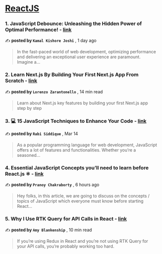 
<h1><a href=https://medium.com/tag/reactjs/recommended target="_blank" rel="noopener noreferrer">ReactJS</a></h1>
<h3>1. JavaScript Debounce: Unleashing the Hidden Power of Optimal Performance! - <a href=https://medium.com/@kamaljoshi1582001?source=tag_recommended_feed---------0-84----------reactjs----------f559f8cc_82f5_4ff8_a58d_56df125728c4------- target="_blank" rel="noopener noreferrer">link</a></h3>

✍️ **posted by `Kamal Kishore Joshi`** <date> , 1 day ago</date>

<blockquote>In the fast-paced world of web development, optimizing performance and delivering an exceptional user experience are paramount. Imagine a…</blockquote>

<h3>2. Learn Next.js By Building Your First Next.js App From Scratch - <a href=https://medium.com/@lorenzozar?source=tag_recommended_feed---------1-107----------reactjs----------f559f8cc_82f5_4ff8_a58d_56df125728c4------- target="_blank" rel="noopener noreferrer">link</a></h3>

✍️ **posted by `Lorenzo Zarantonello`** <date> , 14 min read</date>

<blockquote>Learn about Next.js key features by building your first Next.js app step by step</blockquote>

<h3>3. 💻 15 JavaScript Techniques to Enhance Your Code - <a href=https://medium.com/@rabisiddique?source=tag_recommended_feed---------2-85----------reactjs----------f559f8cc_82f5_4ff8_a58d_56df125728c4------- target="_blank" rel="noopener noreferrer">link</a></h3>

✍️ **posted by `Rabi Siddique`** <date> , Mar 14</date>

<blockquote>As a popular programming language for web development, JavaScript offers a lot of features and functionalities. Whether you’re a seasoned…</blockquote>

<h3>4. Essential JavaScript Concepts you’ll need to learn before React.js ⚛ - <a href=https://medium.com/@pranoy8086?source=tag_recommended_feed---------3-84----------reactjs----------f559f8cc_82f5_4ff8_a58d_56df125728c4------- target="_blank" rel="noopener noreferrer">link</a></h3>

✍️ **posted by `Pranoy Chakraborty`** <date> , 6 hours ago</date>

<blockquote>Hey folks, in this article, we are going to discuss on the concepts / topics of JavaScript which everyone must know before starting React…</blockquote>

<h3>5. Why I Use RTK Query for API Calls in React - <a href=https://medium.com/@amy-blankenship?source=tag_recommended_feed---------4-107----------reactjs----------f559f8cc_82f5_4ff8_a58d_56df125728c4------- target="_blank" rel="noopener noreferrer">link</a></h3>

✍️ **posted by `Amy Blankenship`** <date> , 10 min read</date>

<blockquote>If you’re using Redux in React and you’re not using RTK Query for your API calls, you’re probably working too hard.</blockquote>

